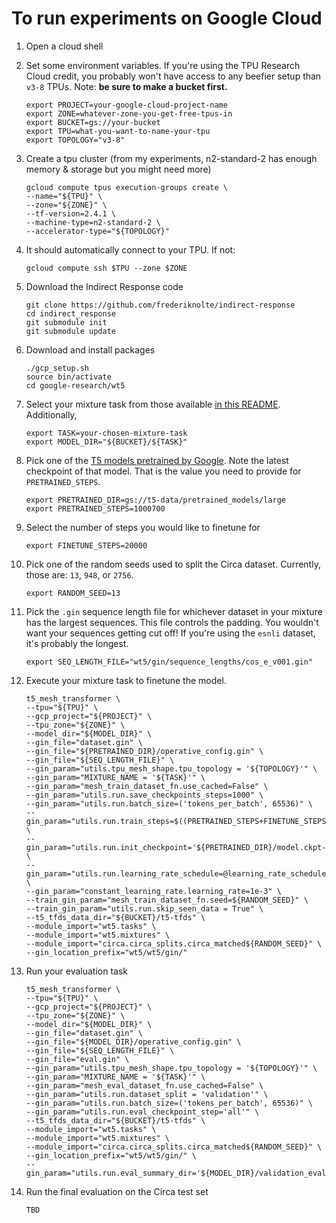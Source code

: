 # To run experiments on Google Cloud

1. Open a cloud shell

2. Set some environment variables. If you're using the TPU Research Cloud credit, you probably won't have access to any beefier setup than `v3-8` TPUs. Note: **be sure to make a bucket first.**

    ```shell
    export PROJECT=your-google-cloud-project-name
    export ZONE=whatever-zone-you-get-free-tpus-in
    export BUCKET=gs://your-bucket
    export TPU=what-you-want-to-name-your-tpu
    export TOPOLOGY="v3-8"
    ```

3. Create a tpu cluster (from my experiments, n2-standard-2 has enough memory & storage but you might need more)

    ```shell
    gcloud compute tpus execution-groups create \
    --name="${TPU}" \
    --zone="${ZONE}" \
    --tf-version=2.4.1 \
    --machine-type=n2-standard-2 \
    --accelerator-type="${TOPOLOGY}"
    ```

4. It should automatically connect to your TPU. If not:

    ```shell
    gcloud compute ssh $TPU --zone $ZONE
    ```

5. Download the Indirect Response code

    ```shell
    git clone https://github.com/frederiknolte/indirect-response
    cd indirect_response
    git submodule init
    git submodule update
    ```

6. Download and install packages

    ```shell
    ./gcp_setup.sh
    source bin/activate
    cd google-research/wt5
    ```

7. Select your mixture task from those available [in this README](mixtures.md). Additionally, 

    ```shell
    export TASK=your-chosen-mixture-task
    export MODEL_DIR="${BUCKET}/${TASK}"
    ```

8. Pick one of the [T5 models pretrained by Google](https://console.cloud.google.com/storage/browser/t5-data/pretrained_models). Note the latest checkpoint of that model. That is the value you need to provide for `PRETRAINED_STEPS`.

    ```shell
    export PRETRAINED_DIR=gs://t5-data/pretrained_models/large
    export PRETRAINED_STEPS=1000700
    ```

9. Select the number of steps you would like to finetune for

    ```shell
    export FINETUNE_STEPS=20000
    ```

10. Pick one of the random seeds used to split the Circa dataset. Currently, those are: `13`, `948`, or `2756`.

    ```shell
    export RANDOM_SEED=13
    ```

11. Pick the `.gin` sequence length file for whichever dataset in your mixture has the largest sequences. This file controls the padding. You wouldn't want your sequences getting cut off! If you're using the `esnli` dataset, it's probably the longest.

    ```shell
    export SEQ_LENGTH_FILE="wt5/gin/sequence_lengths/cos_e_v001.gin"
    ```

12. Execute your mixture task to finetune the model.

    ```shell
    t5_mesh_transformer \
    --tpu="${TPU}" \
    --gcp_project="${PROJECT}" \
    --tpu_zone="${ZONE}" \
    --model_dir="${MODEL_DIR}" \
    --gin_file="dataset.gin" \
    --gin_file="${PRETRAINED_DIR}/operative_config.gin" \
    --gin_file="${SEQ_LENGTH_FILE}" \
    --gin_param="utils.tpu_mesh_shape.tpu_topology = '${TOPOLOGY}'" \
    --gin_param="MIXTURE_NAME = '${TASK}'" \
    --gin_param="mesh_train_dataset_fn.use_cached=False" \
    --gin_param="utils.run.save_checkpoints_steps=1000" \
    --gin_param="utils.run.batch_size=('tokens_per_batch', 65536)" \
    --gin_param="utils.run.train_steps=$((PRETRAINED_STEPS+FINETUNE_STEPS))" \
    --gin_param="utils.run.init_checkpoint='${PRETRAINED_DIR}/model.ckpt-${PRETRAINED_STEPS}'" \
    --gin_param="utils.run.learning_rate_schedule=@learning_rate_schedules.constant_learning_rate" \
    --gin_param="constant_learning_rate.learning_rate=1e-3" \
    --train_gin_param="mesh_train_dataset_fn.seed=${RANDOM_SEED}" \
    --train_gin_param="utils.run.skip_seen_data = True" \
    --t5_tfds_data_dir="${BUCKET}/t5-tfds" \
    --module_import="wt5.tasks" \
    --module_import="wt5.mixtures" \
    --module_import="circa.circa_splits.circa_matched${RANDOM_SEED}" \
    --gin_location_prefix="wt5/wt5/gin/"
    ```

13. Run your evaluation task

    ```shell
    t5_mesh_transformer \
    --tpu="${TPU}" \
    --gcp_project="${PROJECT}" \
    --tpu_zone="${ZONE}" \
    --model_dir="${MODEL_DIR}" \
    --gin_file="dataset.gin" \
    --gin_file="${MODEL_DIR}/operative_config.gin" \
    --gin_file="${SEQ_LENGTH_FILE}" \
    --gin_file="eval.gin" \
    --gin_param="utils.tpu_mesh_shape.tpu_topology = '${TOPOLOGY}'" \
    --gin_param="MIXTURE_NAME = '${TASK}'" \
    --gin_param="mesh_eval_dataset_fn.use_cached=False" \
    --gin_param="utils.run.dataset_split = 'validation'" \
    --gin_param="utils.run.batch_size=('tokens_per_batch', 65536)" \
    --gin_param="utils.run.eval_checkpoint_step='all'" \
    --t5_tfds_data_dir="${BUCKET}/t5-tfds" \
    --module_import="wt5.tasks" \
    --module_import="wt5.mixtures" \
    --module_import="circa.circa_splits.circa_matched${RANDOM_SEED}" \
    --gin_location_prefix="wt5/wt5/gin/" \
    --gin_param="utils.run.eval_summary_dir='${MODEL_DIR}/validation_eval'"
    ```

14. Run the final evaluation on the Circa test set

    ```shell
    TBD
    ```

